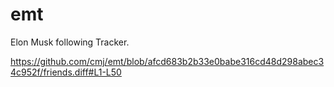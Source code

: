 # emt
Elon Musk following Tracker.

https://github.com/cmj/emt/blob/afcd683b2b33e0babe316cd48d298abec34c952f/friends.diff#L1-L50
